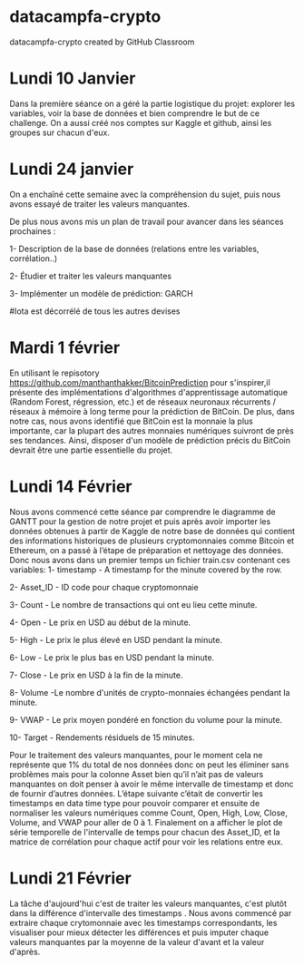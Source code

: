 # datacampfa-crypto
datacampfa-crypto created by GitHub Classroom

# Lundi 10 Janvier

Dans la première séance on a géré la partie logistique du projet: explorer les variables, voir la base de données et bien comprendre le but de ce challenge. 
On a aussi créé nos comptes sur Kaggle et github, ainsi les groupes sur chacun d'eux.

# Lundi 24 janvier
On a enchaîné cette semaine avec la compréhension du sujet, puis nous avons essayé de traiter les valeurs manquantes.

De plus nous avons mis un plan de travail pour avancer dans les séances prochaines :

1- Description de la base de données (relations entre les variables, corrélation..)

2- Étudier et traiter les valeurs manquantes

3- Implémenter un modèle de prédiction: GARCH

#Iota est décorrélé de tous les autres devises

# Mardi  1 février 

En utilisant le repisotory https://github.com/manthanthakker/BitcoinPrediction pour s'inspirer,il présente des implémentations d'algorithmes d'apprentissage automatique (Random Forest, régression, etc.) et de réseaux neuronaux récurrents / réseaux à mémoire à long terme pour la prédiction de BitCoin. De plus, dans notre cas, nous avons identifié que BitCoin est la monnaie la plus importante, car la plupart des autres monnaies numériques suivront de près ses tendances. Ainsi, disposer d'un modèle de prédiction précis du BitCoin devrait être une partie essentielle du projet.


# Lundi 14 Février 
Nous avons commencé cette séance par comprendre le diagramme de GANTT pour la gestion de notre projet et puis après avoir importer les données obtenues à partir de Kaggle de notre base de données qui contient des informations historiques de plusieurs cryptomonnaies comme Bitcoin et Ethereum, on a passé à l’étape de préparation et nettoyage des données.
Donc nous avons dans un premier temps un fichier train.csv contenant ces variables:
1- timestamp - A timestamp for the minute covered by the row.

2- Asset_ID - ID code pour chaque cryptomonnaie

3- Count - Le nombre de transactions qui ont eu lieu cette minute.

4- Open - Le prix en USD au début de la minute.

5- High - Le prix le plus élevé en USD pendant la minute.

6- Low -  Le prix le plus bas en USD pendant la minute.

7- Close - Le prix en USD à la fin de la minute.

8- Volume -Le nombre d'unités de crypto-monnaies échangées pendant la minute.

9- VWAP - Le prix moyen pondéré en fonction du volume pour la minute.

10- Target - Rendements résiduels de 15 minutes.

Pour le traitement des valeurs manquantes, pour le moment cela ne représente que 1% du total de nos données donc on peut les éliminer sans problèmes mais pour la colonne Asset  bien qu’il n’ait pas de valeurs manquantes on doit penser à avoir le même intervalle de timestamp et donc de fournir d’autres données.
L’étape suivante c’était de convertir les timestamps en data time type pour pouvoir comparer et ensuite de normaliser les valeurs numériques comme Count, Open, High, Low, Close, Volume, and VWAP  pour aller de 0 à 1.
Finalement on a afficher le plot de série temporelle de l'intervalle de temps pour chacun des Asset_ID, et la matrice de corrélation pour chaque actif pour voir les relations entre eux.

# Lundi 21 Février 
La tâche d'aujourd'hui c'est de traiter les valeurs manquantes, c'est plutôt dans la différence d'intervalle des timestamps . 
Nous avons commencé par extraire chaque crytomonnaie avec les timestamps correspondants, les visualiser pour mieux détecter les différences et puis imputer chaque valeurs manquantes par la moyenne de la valeur d'avant et la valeur d'après.

